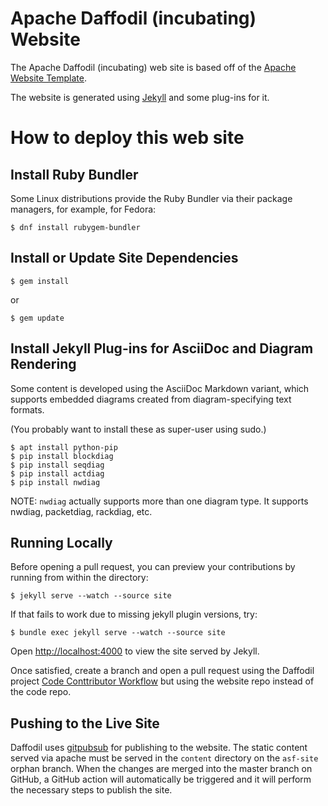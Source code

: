 <!--
{% comment %}
Licensed to the Apache Software Foundation (ASF) under one or more
contributor license agreements.  See the NOTICE file distributed with
this work for additional information regarding copyright ownership.
The ASF licenses this file to you under the Apache License, Version 2.0
(the "License"); you may not use this file except in compliance with
the License.  You may obtain a copy of the License at

http://www.apache.org/licenses/LICENSE-2.0

Unless required by applicable law or agreed to in writing, software
distributed under the License is distributed on an "AS IS" BASIS,
WITHOUT WARRANTIES OR CONDITIONS OF ANY KIND, either express or implied.
See the License for the specific language governing permissions and
limitations under the License.
{% endcomment %}
-->

# Apache Daffodil (incubating) Website

The Apache Daffodil (incubating) web site is based off of the [Apache Website Template](https://github.com/apache/apache-website-template).

The website is generated using [Jekyll](https://jekyllrb.com/) and some plug-ins for it.

# How to deploy this web site

## Install Ruby Bundler

Some Linux distributions provide the Ruby Bundler via their package managers, for example, for Fedora:

    $ dnf install rubygem-bundler

## Install or Update Site Dependencies

    $ gem install

or

    $ gem update

## Install Jekyll Plug-ins for AsciiDoc and Diagram Rendering

Some content is developed using the AsciiDoc Markdown variant, which supports
embedded diagrams created from diagram-specifying text formats. 

(You probably want to install these as super-user using sudo.)

    $ apt install python-pip
    $ pip install blockdiag
    $ pip install seqdiag
    $ pip install actdiag
    $ pip install nwdiag

NOTE: `nwdiag` actually supports more than one diagram type. It supports nwdiag, packetdiag, rackdiag, etc.

## Running Locally

Before opening a pull request, you can preview your contributions by
running from within the directory:

    $ jekyll serve --watch --source site

If that fails to work due to missing jekyll plugin versions, try:

    $ bundle exec jekyll serve --watch --source site

Open [http://localhost:4000](http://localhost:4000) to view the site served by Jekyll.

Once satisfied, create a branch and open a pull request using the Daffodil
project [Code Conttributor Workflow](https://cwiki.apache.org/confluence/display/DAFFODIL/Code+Contributor+Workflow)
but using the website repo instead of the code repo.

## Pushing to the Live Site

Daffodil uses [gitpubsub](https://www.apache.org/dev/gitpubsub.html) for
publishing to the website. The static content served via apache must be served
in the ``content`` directory on the ``asf-site`` orphan branch. When the changes
are merged into the master branch on GitHub, a GitHub action will automatically
be triggered and it will perform the necessary steps to publish the site.
